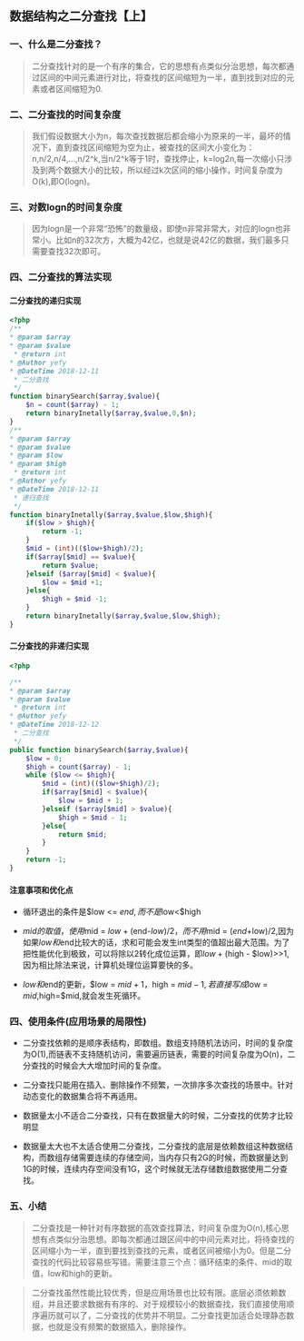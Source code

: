 ## 数据结构之二分查找【上】

### 一、什么是二分查找？
> 二分查找针对的是一个有序的集合，它的思想有点类似分治思想，每次都通过区间的中间元素进行对比，将查找的区间缩短为一半，直到找到对应的元素或者区间缩短为0.

### 二、二分查找的时间复杂度
> 我们假设数据大小为n，每次查找数据后都会缩小为原来的一半，最坏的情况下，直到查找区间缩短为空为止，被查找的区间大小变化为：n,n/2,n/4,...,n/2^k,当n/2^k等于1时，查找停止，k=log2n,每一次缩小只涉及到两个数据大小的比较，所以经过k次区间的缩小操作，时间复杂度为O(k),即O(logn)。

### 三、对数logn的时间复杂度
> 因为logn是一个非常“恐怖”的数量级，即使n非常非常大，对应的logn也非常小。比如n的32次方，大概为42亿，也就是说42亿的数据，我们最多只需要查找32次即可。

### 四、二分查找的算法实现

#### 二分查找的递归实现
```php
<?php
/**
* @param $array
* @param $value
 * @return int
* @Author yefy
* @DateTime 2018-12-11
 * 二分查找
 */
function binarySearch($array,$value){
    $n = count($array) - 1;
    return binaryInetally($array,$value,0,$n);
}
/**
* @param $array
* @param $value
* @param $low
* @param $high
 * @return int
* @Author yefy
* @DateTime 2018-12-11
 * 递归查找
 */
function binaryInetally($array,$value,$low,$high){
    if($low > $high){
        return -1;
    }
    $mid = (int)(($low+$high)/2);
    if($array[$mid] == $value){
        return $value;
    }elseif ($array[$mid] < $value){
        $low = $mid +1;
    }else{
        $high = $mid -1;
    }
    return binaryInetally($array,$value,$low,$high);
}
```

#### 二分查找的非递归实现

```php
<?php

/**
* @param $array
* @param $value
 * @return int
* @Author yefy
* @DateTime 2018-12-12
 * 二分查找
 */
public function binarySearch($array,$value){
    $low = 0;
    $high = count($array) - 1;
    while ($low <= $high){
        $mid = (int)(($low+$high)/2);
        if($array[$mid] < $value){
            $low = $mid + 1;
        }elseif ($array[$mid] > $value){
            $high = $mid - 1;
        }else{
            return $mid;
        }
    }
    return -1;
}

```

#### 注意事项和优化点

- 循环退出的条件是$low <= $end,而不是$low<$high

- $mid的取值，使用$mid = $low + ($end-$low)/2，而不用$mid = ($end+$low)/2,因为如果$low和$end比较大的话，求和可能会发生int类型的值超出最大范围。为了把性能优化到极致，可以将除以2转化成位运算，即$low + ($high - $low)>>1,因为相比除法来说，计算机处理位运算要快的多。

- $low和$end的更新，$low = $mid + 1，$high = $mid - 1,若直接写成$low = $mid,$high=$mid,就会发生死循环。

### 四、使用条件(应用场景的局限性)

- 二分查找依赖的是顺序表结构，即数组。数组支持随机法访问，时间的复杂度为O(1),而链表不支持随机访问，需要遍历链表，需要的时间复杂度为O(n)，二分查找的时候会大大增加时间的复杂度。

- 二分查找只能用在插入、删除操作不频繁，一次排序多次查找的场景中。针对动态变化的数据集合将不再适用。

- 数据量太小不适合二分查找，只有在数据量大的时候，二分查找的优势才比较明显

- 数据量太大也不太适合使用二分查找，二分查找的底层是依赖数组这种数据结构，而数组存储需要连续的存储空间，当内存只有2G的时候，而数据量达到1G的时候，连续内存空间没有1G，这个时候就无法存储数组数据使用二分查找。

### 五、小结

> 二分查找是一种针对有序数据的高效查找算法，时间复杂度为O(n),核心思想有点类似分治思想。即每次都通过跟区间中的中间元素对比，将待查找的区间缩小为一半，直到要找到查找的元素，或者区间被缩小为0。但是二分查找的代码比较容易些写错。需要注意三个点：循环结束的条件、mid的取值，low和high的更新。

> 二分查找虽然性能比较优秀，但是应用场景也比较有限。底层必须依赖数组，并且还要求数据有有序的、对于规模较小的数据查找，我们直接使用顺序遍历就可以了，二分查找的优势并不明显。二分查找更加适合处理静态数据，也就是没有频繁的数据插入，删除操作。
